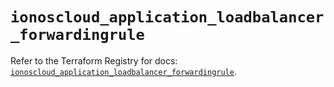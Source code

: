 # `ionoscloud_application_loadbalancer_forwardingrule`

Refer to the Terraform Registry for docs: [`ionoscloud_application_loadbalancer_forwardingrule`](https://registry.terraform.io/providers/ionos-cloud/ionoscloud/6.5.9/docs/resources/application_loadbalancer_forwardingrule).
